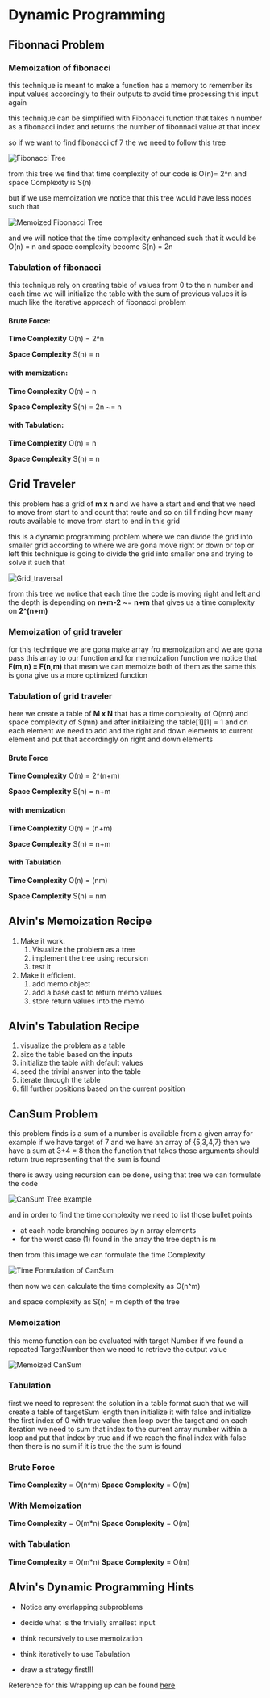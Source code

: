 # Dynamic Programming

## Fibonnaci Problem

### Memoization of fibonacci

this technique is meant to make a function has a memory to remember its input values accordingly to their outputs to avoid time processing this input again

this technique can be simplified with Fibonacci function that takes n number as a fibonacci index and returns the number of fibonnaci value at that index

so if we want to find fibonacci of 7 the we need to follow this tree

![Fibonacci Tree](Fibonacci/Fibonacci_tree.png)

from this tree we find that time complexity of our code is O(n)= 2^n and space Complexity is S(n)

but if we use memoization we notice that this tree would have less nodes such that

![Memoized Fibonacci Tree](Fibonacci/Memized_Fib.png)

and we will notice that the time complexity enhanced such that it would be O(n) = n and space complexity become S(n) = 2n

### Tabulation of fibonacci

this technique rely on creating table of values from 0 to the n number and each time we will initialize the table with the sum of previous values it is much like the iterative approach of fibonacci problem

#### **Brute Force:**

**Time Complexity** O(n) = 2^n

**Space Complexity** S(n) = n

#### **with memization:**

**Time Complexity** O(n) = n

**Space Complexity** S(n) = 2n ~= n

#### **with Tabulation:**

**Time Complexity** O(n) = n

**Space Complexity** S(n) = n

## Grid Traveler

this problem has a grid of **m x n** and we have a start and end that we need to move from start to and count that route and so on till finding how many routs available to move from start to end in this grid

this is a dynamic programming problem where we can divide the grid into smaller grid according to where we are gona move right or down or top or left this technique is going to divide the grid into smaller one and trying to solve it such that

![Grid_traversal](Grid_traversal/Grid_traversa.png)

from this tree we notice that each time the code is moving right and left and the depth is depending on **n+m-2** ~= **n+m**  that gives us a time complexity on **2^(n+m)**

### Memoization of grid traveler

for this technique we are gona make array fro memoization and we are gona pass this array to our function and for memoization function we notice that **F(m,n) = F(n,m)** that mean we can memoize both of them as the same this is gona give us a more optimized function

### Tabulation of grid traveler

here we create a table of **M x N** that has a time complexity of O(mn) and space complexity of S(mn) and after initilaizing the table[1][1] = 1 and on each element we need to add and the right and down elements to current element and put that accordingly on right and down elements

#### **Brute Force**

**Time Complexity** O(n) = 2^(n+m)  

**Space Complexity** S(n) = n+m

#### **with memization**

**Time Complexity** O(n) = (n+m)  

**Space Complexity** S(n) = n+m

#### **with Tabulation**

**Time Complexity** O(n) = (nm)  

**Space Complexity** S(n) = nm

## Alvin's Memoization Recipe

1. Make it work.
   1. Visualize the problem as a tree
   2. implement the tree using recursion
   3. test it
2. Make it efficient.
   1. add memo object
   2. add a base cast to return memo values
   3. store return values into the memo

## Alvin's Tabulation Recipe

1. visualize the problem as a table
2. size the table based on the inputs
3. initialize the table with default values
4. seed the trivial answer into the table
5. iterate through the table
6. fill further positions based on the current position

## CanSum Problem

this problem finds is a sum of a number is available from a given array for example
if we have target of 7 and we have an array of {5,3,4,7} then we have a sum at 3+4 = 8 then the function that takes those arguments should return true representing that the sum is found

there is away using recursion can be done, using that tree we can formulate the code

![CanSum Tree example](CanSum/CanSum_Tree.png)

and in order to find the time complexity we need to list those bullet points

- at each node branching occures by n array elements
- for the worst case (1) found in the array the tree depth is m

then from this image we can formulate the time Complexity

![Time Formulation of CanSum](CanSum/Time_complexity_CanSum.png)

then now we can calculate the time complexity as O(n^m)

and space complexity as S(n) = m depth of the tree

### Memoization

this memo function can be evaluated with target Number if we found a repeated TargetNumber then we need to retrieve the output value

![Memoized CanSum](CanSum/Memoized_CanSum_problem.png)

### Tabulation

first we need to represent the solution in a table format such that we will create a table of targetSum length then initialize it with false and initialize the first index of 0 with true value then loop over the target and on each iteration we need to sum that index to the current array number within a loop and put that index by true and if we reach the final index with false then there is no sum if it is true the the sum is found

### Brute Force

**Time Complexity** = O(n^m)
**Space Complexity** = O(m)

### With Memoization

**Time Complexity** = O(m*n)
**Space Complexity** = O(m)

### with Tabulation

**Time Complexity** = O(m*n)
**Space Complexity** = O(m)

<!-- ## HowSum Problem -->

## Alvin's Dynamic Programming Hints

- Notice any overlapping subproblems

- decide what is the trivially smallest input

- think recursively to use memoization

- think iteratively to use Tabulation

- draw a strategy first!!!

Reference for this Wrapping up can be found [here](#https://www.youtube.com/watch?v=oBt53YbR9Kk)
